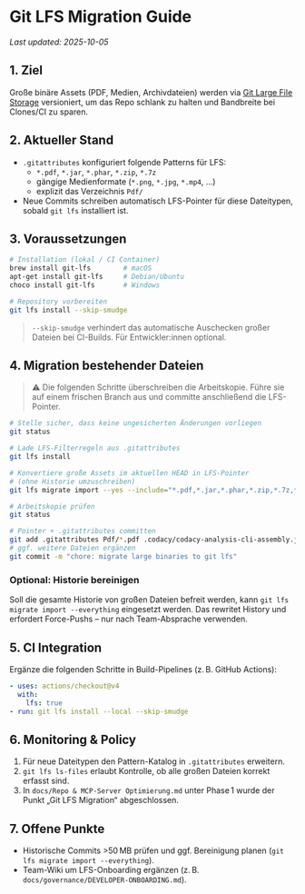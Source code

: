 # Git LFS Migration Guide

_Last updated: 2025-10-05_

## 1. Ziel

Große binäre Assets (PDF, Medien, Archivdateien) werden via [Git Large File Storage](https://git-lfs.github.com/) versioniert, um das Repo schlank zu halten und Bandbreite bei Clones/CI zu sparen.

## 2. Aktueller Stand

- `.gitattributes` konfiguriert folgende Patterns für LFS:
  - `*.pdf`, `*.jar`, `*.phar`, `*.zip`, `*.7z`
  - gängige Medienformate (`*.png`, `*.jpg`, `*.mp4`, ...)
  - explizit das Verzeichnis `Pdf/`
- Neue Commits schreiben automatisch LFS-Pointer für diese Dateitypen, sobald `git lfs` installiert ist.

## 3. Voraussetzungen

```bash
# Installation (lokal / CI Container)
brew install git-lfs        # macOS
apt-get install git-lfs     # Debian/Ubuntu
choco install git-lfs       # Windows

# Repository vorbereiten
git lfs install --skip-smudge
```

> `--skip-smudge` verhindert das automatische Auschecken großer Dateien bei CI-Builds. Für Entwickler:innen optional.

## 4. Migration bestehender Dateien

> ⚠️ Die folgenden Schritte überschreiben die Arbeitskopie. Führe sie auf einem frischen Branch aus und committe anschließend die LFS-Pointer.

```bash
# Stelle sicher, dass keine ungesicherten Änderungen vorliegen
git status

# Lade LFS-Filterregeln aus .gitattributes
git lfs install

# Konvertiere große Assets im aktuellen HEAD in LFS-Pointer
# (ohne Historie umzuschreiben)
git lfs migrate import --yes --include="*.pdf,*.jar,*.phar,*.zip,*.7z,*.png,*.jpg,*.jpeg" --fixup HEAD

# Arbeitskopie prüfen
git status

# Pointer + .gitattributes committen
git add .gitattributes Pdf/*.pdf .codacy/codacy-analysis-cli-assembly.jar vendor/phpstan/phpstan/phpstan.phar
# ggf. weitere Dateien ergänzen
git commit -m "chore: migrate large binaries to git lfs"
```

### Optional: Historie bereinigen

Soll die gesamte Historie von großen Dateien befreit werden, kann `git lfs migrate import --everything` eingesetzt werden. Das rewritet History und erfordert Force-Pushs – nur nach Team-Absprache verwenden.

## 5. CI Integration

Ergänze die folgenden Schritte in Build-Pipelines (z. B. GitHub Actions):

```yaml
- uses: actions/checkout@v4
  with:
    lfs: true
- run: git lfs install --local --skip-smudge
```

## 6. Monitoring & Policy

1. Für neue Dateitypen den Pattern-Katalog in `.gitattributes` erweitern.
2. `git lfs ls-files` erlaubt Kontrolle, ob alle großen Dateien korrekt erfasst sind.
3. In `docs/Repo & MCP-Server Optimierung.md` unter Phase 1 wurde der Punkt „Git LFS Migration“ abgeschlossen.

## 7. Offene Punkte

- Historische Commits >50 MB prüfen und ggf. Bereinigung planen (`git lfs migrate import --everything`).
- Team-Wiki um LFS-Onboarding ergänzen (z. B. `docs/governance/DEVELOPER-ONBOARDING.md`).
